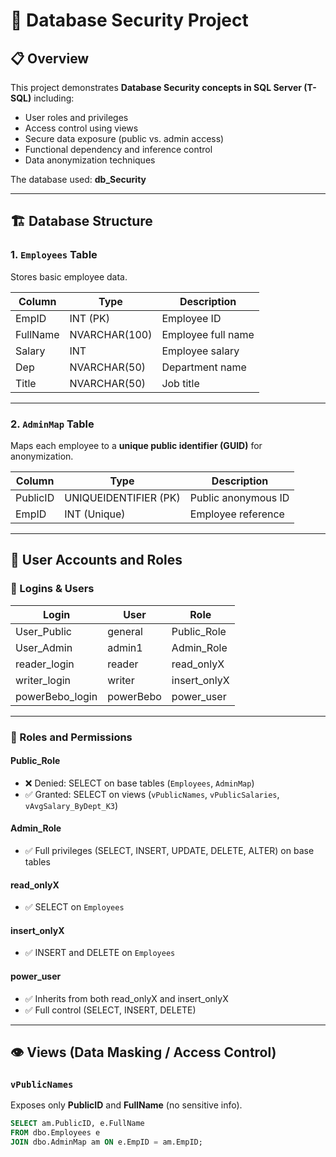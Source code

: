 # 🧠 Database Security Project

## 📋 Overview
This project demonstrates **Database Security concepts in SQL Server (T-SQL)** including:
- User roles and privileges  
- Access control using views  
- Secure data exposure (public vs. admin access)  
- Functional dependency and inference control  
- Data anonymization techniques  

The database used: **db_Security**

---

## 🏗️ Database Structure

### 1. `Employees` Table
Stores basic employee data.

| Column | Type | Description |
|--------|------|-------------|
| EmpID | INT (PK) | Employee ID |
| FullName | NVARCHAR(100) | Employee full name |
| Salary | INT | Employee salary |
| Dep | NVARCHAR(50) | Department name |
| Title | NVARCHAR(50) | Job title |

---

### 2. `AdminMap` Table
Maps each employee to a **unique public identifier (GUID)** for anonymization.

| Column | Type | Description |
|--------|------|-------------|
| PublicID | UNIQUEIDENTIFIER (PK) | Public anonymous ID |
| EmpID | INT (Unique) | Employee reference |

---

## 🔐 User Accounts and Roles

### 👥 Logins & Users
| Login | User | Role |
|--------|-------|------|
| User_Public | general | Public_Role |
| User_Admin | admin1 | Admin_Role |
| reader_login | reader | read_onlyX |
| writer_login | writer | insert_onlyX |
| powerBebo_login | powerBebo | power_user |

---

### 🧩 Roles and Permissions

#### **Public_Role**
- ❌ Denied: SELECT on base tables (`Employees`, `AdminMap`)  
- ✅ Granted: SELECT on views (`vPublicNames`, `vPublicSalaries`, `vAvgSalary_ByDept_K3`)

#### **Admin_Role**
- ✅ Full privileges (SELECT, INSERT, UPDATE, DELETE, ALTER) on base tables

#### **read_onlyX**
- ✅ SELECT on `Employees`

#### **insert_onlyX**
- ✅ INSERT and DELETE on `Employees`

#### **power_user**
- ✅ Inherits from both read_onlyX and insert_onlyX  
- ✅ Full control (SELECT, INSERT, DELETE)

---

## 👁️ Views (Data Masking / Access Control)

### `vPublicNames`
Exposes only **PublicID** and **FullName** (no sensitive info).

```sql
SELECT am.PublicID, e.FullName
FROM dbo.Employees e
JOIN dbo.AdminMap am ON e.EmpID = am.EmpID;
